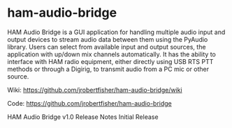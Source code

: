 # ham-audio-bridge
 HAM Audio Bridge is a GUI application for handling multiple audio input and output devices to stream audio data between them using the PyAudio library. Users can select from available input and output sources, the application with up/down mix channels automatically. It has the ability to interface with HAM radio equipment, either directly using USB RTS PTT methods or through a Digirig, to transmit audio from a PC mic or other source.

Wiki: https://github.com/jrobertfisher/ham-audio-bridge/wiki

Code: https://github.com/jrobertfisher/ham-audio-bridge

HAM Audio Bridge v1.0 Release Notes
Initial Release
